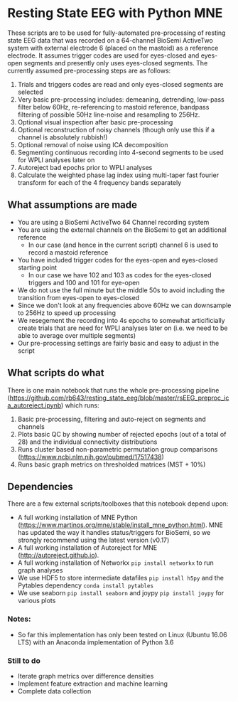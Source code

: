# Resting State EEG with Python MNE

These scripts are to be used for fully-automated pre-processing of resting state EEG data that was recorded on a 64-channel BioSemi ActiveTwo system with external electrode 6 (placed on the mastoid) as a reference electrode. It assumes trigger codes are used for eyes-closed and eyes-open segments and presently only uses eyes-closed segments. The currently assumed pre-processing steps are as follows:

1. Trials and triggers codes are read and only eyes-closed segments are selected
2. Very basic pre-processing includes: demeaning, detrending, low-pass filter below 60Hz, re-referencing to mastoid reference, bandpass filtering of possible 50Hz line-noise and resampling to 256Hz.
3. Optional visual inspection after basic pre-processing
4. Optional reconstruction of noisy channels (though only use this if a channel is absolutely rubbish!)
5. Optional removal of noise using ICA decomposition 
6. Segmenting continuous recording into 4-second segments to be used for WPLI analyses later on
7. Autoreject bad epochs prior to WPLI analyses
8. Calculate the weighted phase lag index using multi-taper fast fourier transform for each of the 4 frequency bands separately


## What assumptions are made
* You are using a BioSemi ActiveTwo 64 Channel recording system
* You are using the external channels on the BioSemi to get an additional reference
  * In our case (and hence in the current script) channel 6 is used to record a mastoid reference
* You have included trigger codes for the eyes-open and eyes-closed starting point
  * In our case we have 102 and 103 as codes for the eyes-closed triggers and 100 and 101 for eye-open
* We do not use the full minute but the middle 50s to avoid including the transition from eyes-open to eyes-closed
* Since we don't look at any frequencies above 60Hz we can downsample to 256Hz to speed up processing
* We resegement the recording into 4s epochs to somewhat articificially create trials that are need for WPLI analyses later on (i.e. we need to be able to average over multiple segments)
* Our pre-processing settings are fairly basic and easy to adjust in the script


## What scripts do what
There is one main notebook that runs the whole pre-processing pipeline
(https://github.com/rb643/resting_state_eeg/blob/master/rsEEG_preproc_ica_autoreject.ipynb) which runs:
1. Basic pre-processing, filtering and auto-reject on segments and channels
2. Plots basic QC by showing number of rejected epochs (out of a total of 28) and the individual connectivity distributions
3. Runs cluster based non-parametric permutation group comparisons (https://www.ncbi.nlm.nih.gov/pubmed/17517438)
4. Runs basic graph metrics on thresholded matrices (MST + 10%)


## Dependencies
There are a few external scripts/toolboxes that this notebook depend upon:
* A full working installation of MNE Python (https://www.martinos.org/mne/stable/install_mne_python.html). MNE has updated the way it handles status/triggers for BioSemi, so we strongly recommend using the latest version (v0.17)
* A full working installation of Autoreject for MNE (http://autoreject.github.io). 
* A full working installation of Networkx `pip install networkx` to run graph analyses
* We use HDF5 to store intermediate datafiles `pip install h5py` and the Pytables dependency `conda install pytables`
* We use seaborn `pip install seaborn` and joypy `pip install joypy` for various plots


### Notes:
* So far this implementation has only been tested on Linux (Ubuntu 16.06 LTS) with an Anaconda implementation of Python 3.6

### Still to do
* Iterate graph metrics over difference densities
* Implement feature extraction and machine learning
* Complete data collection
